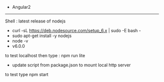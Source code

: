 * Angular2 
-----------
Shell : latest release of nodejs

+ curl -sL https://deb.nodesource.com/setup_6.x | sudo -E bash -
+ sudo apt-get install -y nodejs
+ node -v
+ v6.0.0

to test localhost then type : npm run lite

+ update script from package.json to mount local http server 

to test type npm	start
